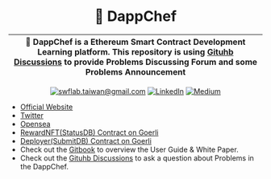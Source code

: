 <p align="center">
    <h1 align="center">
        🍩 DappChef
    </h1>
</p>

| 🍩 DappChef is a Ethereum Smart Contract Development Learning platform. This repository is using [Gituhb Discussions](https://github.com/SWF-Lab/DappChef/discussions) to provide Problems Discussing Forum and some Problems Announcement  |
| -------------------------------------------------------------------------------------------------------------------------------------------------------------------------------------------------------------------------------------- |

<p align="center">
	<a href="mailto:swflab.taiwan@gmail.com?subject=Github%20Visitor&body=Hi%20Ohidur,..."><img src="http://img.shields.io/badge/swflab.taiwan@gmail.com-_?label=Send%20Mail&style=social&logo=gmail" alt="swflab.taiwan@gmail.com"></a>
	<a href="https://www.linkedin.com/company/DappChef/"><img src="https://img.shields.io/badge/-@DappChef-_?label=LinkedIn&style=social&logo=linkedin" alt="LinkedIn"></a>
	<a href="https://medium.com/swf-lab"><img src="http://img.shields.io/badge/-@swfLAB-_?label=Medium&style=social&logo=medium" alt="Medium"></a>
</p>


- [Official Website](https://dappchef.com)
- [Twitter](https://twitter.com/DappChef)
- [Opensea](https://testnets.opensea.io/collection/dappchef-badges)
- [RewardNFT(StatusDB) Contract on Goerli](https://goerli.etherscan.io/address/0x7C26979dB762Ef90Cea0cB2931Fc22c1fe875b1F)
- [Deployer(SubmitDB) Contract on Goerli](https://goerli.etherscan.io/address/0x70D71426fC44759f11a5Ffd5472459259267Ed83)
- Check out the [Gitbook](https://chihaolu.gitbook.io/dappchef/) to overview the User Guide & White Paper.
- Check out the [Gituhb Discussions](https://github.com/SWF-Lab/DappChef/discussions) to ask a question about Problems in the DappChef.
